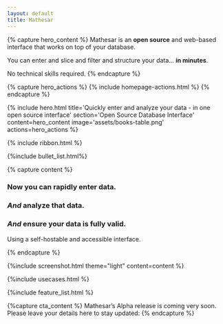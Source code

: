 ```yaml
---
layout: default
title: Mathesar
---
```


{% capture hero_content %}
Mathesar is an **open source** and web-based interface that works on top of your database.

You can enter and slice and filter and structure your data… **in minutes**.
  
No technical skills required.
{% endcapture %}

{% capture hero_actions %}
{% include homepage-actions.html %}
{% endcapture %}

{% include hero.html title='Quickly enter and analyze
your data - in one open source interface' section='Open Source Database Interface' content=hero_content image='assets/books-table.png'
actions=hero_actions %}

{% include ribbon.html %}

{%include bullet_list.html%}

{% capture content %}

### Now you can rapidly enter data.

### *And* analyze that data.

### *And* ensure your data is fully valid.

Using a self-hostable and accessible interface.

{% endcapture %}

{%include screenshot.html theme="light" content=content %}

{%include usecases.html %}

{%include feature_list.html %}

{%capture cta_content %}
Mathesar’s Alpha release is coming very soon.
Please leave your details here to stay updated:
{% endcapture %}
